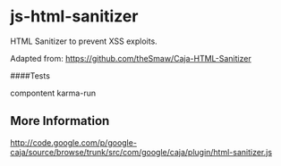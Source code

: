 js-html-sanitizer
=================

HTML Sanitizer to prevent XSS exploits.

Adapted from: https://github.com/theSmaw/Caja-HTML-Sanitizer

####Tests

compontent karma-run

More Information
----------------
http://code.google.com/p/google-caja/source/browse/trunk/src/com/google/caja/plugin/html-sanitizer.js

